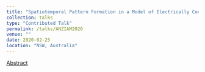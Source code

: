 ```yaml
---
title: "Spatiotemporal Pattern Formation in a Model of Electrically Coupled Smooth Muscle Cells"
collection: talks
type: "Contributed Talk"
permalink: /talks/ANZIAM2020
venue: ""
date: 2020-02-25
location: "NSW, Australia"
---
```


[Abstract](https://register.austms.org.au/Conferences/ANZIAM2020/pdf/talk5222.pdf)

